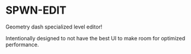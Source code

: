 # SPWN-EDIT
Geometry dash specialized level editor!

Intentionally designed to not have the best UI to make room for optimized performance.
